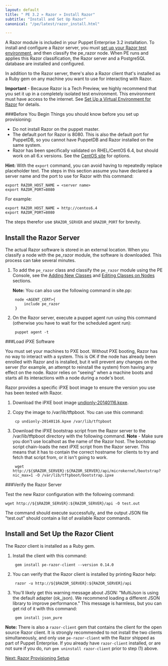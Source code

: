 ```yaml
---
layout: default
title: " PE 3.2 » Razor » Install Razor"
subtitle: "Install and Set Up Razor"
canonical: "/pe/latest/razor_install.html"

---
```

A Razor module is included in your Puppet Enterprise 3.2 installation. To install and configure a Razor server, you must [set up your Razor test environment](./razor_prereqs.html), and then classify the pe_razor node. When PE runs and applies this Razor classification, the Razor server and a PostgreSQL database are installed and configured.   

In addition to the Razor server, there's also a Razor client that's installed as a Ruby gem on any machine you want to use for interacting with Razor. 
 
**Important** - Because Razor is a Tech Preview, we highly recommend that you set it up in a completely isolated test environment. This environment must have access to the internet. See [Set Up a Virtual Environment for Razor](./razor_prereqs.html) for details.
	 
###Before You Begin
Things you should know before you set up provisioning:

+ Do not install Razor on the puppet master.
+ The default port for Razor is 8080. This is also the default port for PuppetDB, so you cannot have PuppetDB and Razor installed on the same system.
+ Razor has been specifically validated on RHEL/CentOS 6.4, but should work on all 6.x versions. See the [CentOS site](http://isoredirect.centos.org/centos/6/isos/x86_64/) for options.

**Hint:** With the `export` command, you can avoid having to repeatedly replace placeholder text. The steps in this section assume you have declared a server name and the port to use for Razor with this command:

    export RAZOR_HOST_NAME = <server name> 
    export RAZOR_PORT=8080
    
For example: 

	export RAZOR_HOST_NAME = http://centos6.4 
    export RAZOR_PORT=8080
	
	
The steps therefor use `$RAZOR_SERVER` and `$RAZOR_PORT` for brevity.

Install the Razor Server
-------------

The actual Razor software is stored in an external location. When you classify a node with the pe_razor module, the software is downloaded. This process can take several minutes. 

1. To add the `pe_razor` class and classify the `pe_razor` module using the PE Console, see the [Adding New Classes](./console_classes_groups.html#adding-new-classes.html) and [Editing Classes on Nodes](./console_classes_groups.html#editing-classes-on-nodes) sections.

	**Note:** You can also use the following command in site.pp:
	
		node <AGENT_CERT>{
			include pe_razor
		}
	
2. On the Razor server, execute a puppet agent run using this command (otherwise you have to wait for the scheduled agent run):

		puppet agent -t


###Load iPXE Software

You must set your machines to PXE boot. Without PXE booting, Razor has no way to interact with a system. This is OK if the node has already been enrolled with Razor and is installed, but it will prevent any changes on the server (for example, an attempt to reinstall the system) from having any effect on the node. Razor relies on "seeing" when a machine boots and starts all its interactions with a node during a node's boot.

Razor provides a specific iPXE boot image to ensure the version you use has been tested with Razor. 

1. Download the iPXE boot image [undionly-20140116.kpxe](http://links.puppetlabs.com/pe-razor-ipxe-firmare-3.2).
2. Copy the image to /var/lib/tftpboot. You can use this command:

		cp undionly-20140116.kpxe /var/lib/tftpboot
	
3. Download the iPXE bootstrap script from the Razor server to the /var/lib/tftpboot directory with the following command. 
	**Note** - Make sure you don't use localhost as the name of the Razor host. The bootstrap script chain-loads the next iPXE script from the Razor server. This means that it has to contain the correct hostname for clients to try and fetch that script
from, or it isn't going to work.

		wget http://${$RAZOR_SERVER}:${RAZOR_SERVER}/api/microkernel/bootstrap?nic_max=1 -O /var/lib/tftpboot/bootstrap.ipxe
		
		
###Verify the Razor Server 

Test the new Razor configuration with the following command:

	wget http://${$RAZOR_SERVER}:${RAZOR_SERVER}/api -O test.out
	
The command should execute successfully, and the output JSON file "test.out" should contain a list of available Razor commands.


Install and Set Up the Razor Client
-------------

The Razor client is installed as a Ruby gem. 

1. Install the client with this command:

		gem install pe-razor-client --version 0.14.0
		
2. You can verify that the Razor client is installed by printing Razor help:

		razor -u http://${$RAZOR_SERVER}:${RAZOR_SERVER}/api

3. You'll likely get this warning message about JSON: "MultiJson is using the default adapter (ok_json). We recommend loading a different JSON library to improve performance."  This message is harmless, but you can get rid of it with this command:

		gem install json_pure

**Note:** There is also a `razor-client` gem that contains the client for
the open source Razor client. It is strongly recommended to not install the
two clients simultaneously, and only use `pe-razor-client` with the Razor
shipped as part of Puppet Enterprise. If you already have `razor-client`
installed, or are not sure if you do, run `gem uninstall razor-client`
prior to step (1) above.
		

[Next: Razor Provisioning Setup](./razor_using.html)
